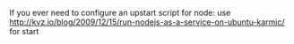If you ever need to configure an upstart script for node: use
http://kvz.io/blog/2009/12/15/run-nodejs-as-a-service-on-ubuntu-karmic/
for start
